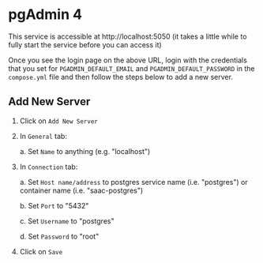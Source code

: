 # pgAdmin 4

This service is accessible at http://localhost:5050
(it takes a little while to fully start the service before you can access it)

Once you see the login page on the above URL, login with the credentials that you set for `PGADMIN_DEFAULT_EMAIL` and `PGADMIN_DEFAULT_PASSWORD` in the `compose.yml` file and then follow the steps below to add a new server.

## Add New Server

  1. Click on `Add New Server`

  2. In `General` tab:

      a. Set `Name` to anything (e.g. "localhost")

  3. In `Connection` tab:

      a. Set `Host name/address` to postgres service name (i.e. "postgres") or container name (i.e. "saac-postgres")

      b. Set `Port` to "5432"

      c. Set `Username` to "postgres"

      d. Set `Password` to "root"

  4. Click on `Save`
